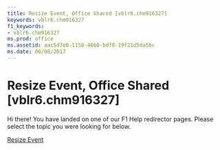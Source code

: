 ```yaml
---
title: Resize Event, Office Shared [vblr6.chm916327]
keywords: vblr6.chm916327
f1_keywords:
- vblr6.chm916327
ms.prod: office
ms.assetid: aac5d7e0-1158-4660-bdf0-19f21d5da5bc
ms.date: 06/08/2017
---
```



# Resize Event, Office Shared [vblr6.chm916327]

Hi there! You have landed on one of our F1 Help redirector pages. Please select the topic you were looking for below.

[Resize Event](http://msdn.microsoft.com/library/d7ea6a67-1d51-0dee-0b23-19ca748557ea%28Office.15%29.aspx)

